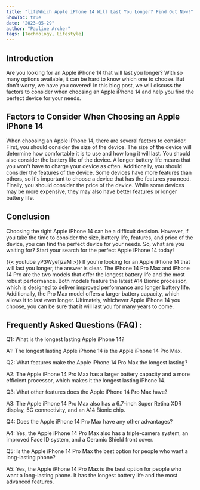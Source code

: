```yaml
---
title: "lifeWhich Apple iPhone 14 Will Last You Longer? Find Out Now!"
ShowToc: true 
date: "2023-05-29"
author: "Pauline Archer" 
tags: [Technology, Lifestyle]
---
```

## Introduction
Are you looking for an Apple iPhone 14 that will last you longer? With so many options available, it can be hard to know which one to choose. But don't worry, we have you covered! In this blog post, we will discuss the factors to consider when choosing an Apple iPhone 14 and help you find the perfect device for your needs. 

## Factors to Consider When Choosing an Apple iPhone 14
When choosing an Apple iPhone 14, there are several factors to consider. First, you should consider the size of the device. The size of the device will determine how comfortable it is to use and how long it will last. You should also consider the battery life of the device. A longer battery life means that you won't have to charge your device as often. Additionally, you should consider the features of the device. Some devices have more features than others, so it's important to choose a device that has the features you need. Finally, you should consider the price of the device. While some devices may be more expensive, they may also have better features or longer battery life. 

## Conclusion
Choosing the right Apple iPhone 14 can be a difficult decision. However, if you take the time to consider the size, battery life, features, and price of the device, you can find the perfect device for your needs. So, what are you waiting for? Start your search for the perfect Apple iPhone 14 today!

{{< youtube yP3WyefjzaM >}} 
If you're looking for an Apple iPhone 14 that will last you longer, the answer is clear. The iPhone 14 Pro Max and iPhone 14 Pro are the two models that offer the longest battery life and the most robust performance. Both models feature the latest A14 Bionic processor, which is designed to deliver improved performance and longer battery life. Additionally, the Pro Max model offers a larger battery capacity, which allows it to last even longer. Ultimately, whichever Apple iPhone 14 you choose, you can be sure that it will last you for many years to come.

## Frequently Asked Questions (FAQ) :
Q1: What is the longest lasting Apple iPhone 14?

A1: The longest lasting Apple iPhone 14 is the Apple iPhone 14 Pro Max.

Q2: What features make the Apple iPhone 14 Pro Max the longest lasting?

A2: The Apple iPhone 14 Pro Max has a larger battery capacity and a more efficient processor, which makes it the longest lasting iPhone 14.

Q3: What other features does the Apple iPhone 14 Pro Max have?

A3: The Apple iPhone 14 Pro Max also has a 6.7-inch Super Retina XDR display, 5G connectivity, and an A14 Bionic chip.

Q4: Does the Apple iPhone 14 Pro Max have any other advantages?

A4: Yes, the Apple iPhone 14 Pro Max also has a triple-camera system, an improved Face ID system, and a Ceramic Shield front cover.

Q5: Is the Apple iPhone 14 Pro Max the best option for people who want a long-lasting phone?

A5: Yes, the Apple iPhone 14 Pro Max is the best option for people who want a long-lasting phone. It has the longest battery life and the most advanced features.


